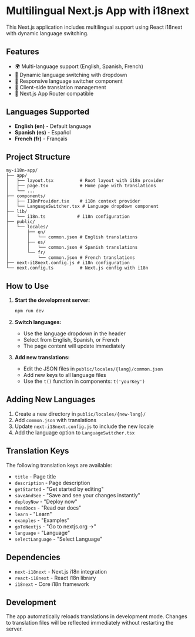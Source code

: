 # Multilingual Next.js App with i18next

This Next.js application includes multilingual support using React i18next with dynamic language switching.

## Features

- 🌍 Multi-language support (English, Spanish, French)
- 🔄 Dynamic language switching with dropdown
- 📱 Responsive language switcher component
- 🎯 Client-side translation management
- 🚀 Next.js App Router compatible

## Languages Supported

- **English (en)** - Default language
- **Spanish (es)** - Español
- **French (fr)** - Français

## Project Structure

```
my-i18n-app/
├── app/
│   ├── layout.tsx          # Root layout with i18n provider
│   ├── page.tsx            # Home page with translations
│   └── ...
├── components/
│   ├── I18nProvider.tsx    # i18n context provider
│   └── LanguageSwitcher.tsx # Language dropdown component
├── lib/
│   └── i18n.ts            # i18n configuration
├── public/
│   └── locales/
│       ├── en/
│       │   └── common.json # English translations
│       ├── es/
│       │   └── common.json # Spanish translations
│       └── fr/
│           └── common.json # French translations
├── next-i18next.config.js # i18n configuration
└── next.config.ts          # Next.js config with i18n
```

## How to Use

1. **Start the development server:**
   ```bash
   npm run dev
   ```

2. **Switch languages:**
   - Use the language dropdown in the header
   - Select from English, Spanish, or French
   - The page content will update immediately

3. **Add new translations:**
   - Edit the JSON files in `public/locales/{lang}/common.json`
   - Add new keys to all language files
   - Use the `t()` function in components: `t('yourKey')`

## Adding New Languages

1. Create a new directory in `public/locales/{new-lang}/`
2. Add `common.json` with translations
3. Update `next-i18next.config.js` to include the new locale
4. Add the language option to `LanguageSwitcher.tsx`

## Translation Keys

The following translation keys are available:

- `title` - Page title
- `description` - Page description
- `getStarted` - "Get started by editing"
- `saveAndSee` - "Save and see your changes instantly"
- `deployNow` - "Deploy now"
- `readDocs` - "Read our docs"
- `learn` - "Learn"
- `examples` - "Examples"
- `goToNextjs` - "Go to nextjs.org →"
- `language` - "Language"
- `selectLanguage` - "Select Language"

## Dependencies

- `next-i18next` - Next.js i18n integration
- `react-i18next` - React i18n library
- `i18next` - Core i18n framework

## Development

The app automatically reloads translations in development mode. Changes to translation files will be reflected immediately without restarting the server.